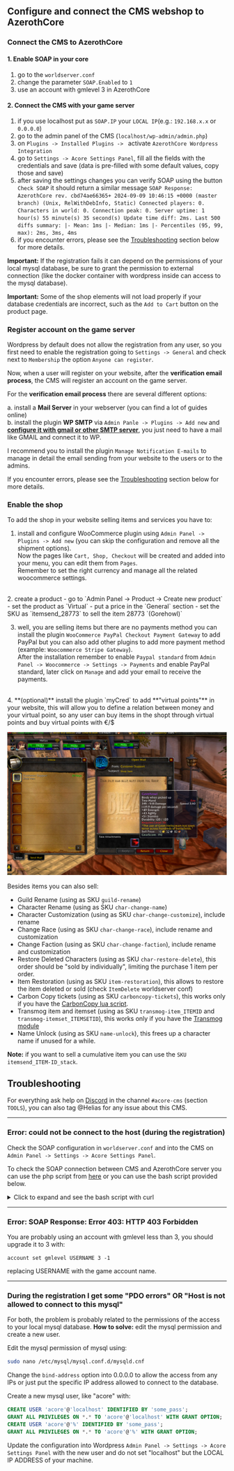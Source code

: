 ## Configure and connect the CMS webshop to AzerothCore

### Connect the CMS to AzerothCore

#### 1. Enable SOAP in your core
   1. go to the `worldserver.conf` 
   2. change the parameter `SOAP.Enabled` to `1`
   3. use an account with gmlevel 3 in AzerothCore

#### 2. Connect the CMS with your game server
   1. if you use localhost put as `SOAP.IP` your `LOCAL IP`(e.g.: `192.168.x.x` or `0.0.0.0`)
   2. go to the admin panel of the CMS (`localhost/wp-admin/admin.php`)
   3. on `Plugins -> Installed Plugins -> ` activate `AzerothCore Wordpress Integration`
   4. go to `Settings -> Acore Settings Panel`, fill all the fields with the credentials and save (data is pre-filled with some default values, copy those and save)
   5. after saving the settings changes you can verify SOAP using the button `Check SOAP` it should return a similar message `SOAP Response: AzerothCore rev. cbd74ae66365+ 2024-09-09 10:46:15 +0000 (master branch) (Unix, RelWithDebInfo, Static) Connected players: 0. Characters in world: 0. Connection peak: 0. Server uptime: 1 hour(s) 55 minute(s) 35 second(s) Update time diff: 2ms. Last 500 diffs summary: |- Mean: 1ms |- Median: 1ms |- Percentiles (95, 99, max): 2ms, 3ms, 4ms`
   6. if you encounter errors, please see the [Troubleshooting](##Troubleshooting) section below for more details.

**Important:** If the registration fails it can depend on the permissions of your local mysql database, be sure to grant the permission to external connection (like the docker container with wordpress inside can access to the mysql database).

**Important:** Some of the shop elements will not load properly if your database credentials are incorrect, such as the `Add to Cart` button on the product page.


### Register account on the game server

Wordpress by default does not allow the registration from any user, so you first need to enable the registration going to `Settings -> General` and check next to `Membership` the option `Anyone can register`.

Now, when a user will register on your website, after the **verification email process**, the CMS will register an account on the game server.

For the **verification email process** there are several different options:

a. install a **Mail Server** in your webserver (you can find a lot of guides online)  
b. install the plugin **WP SMTP** via `Admin Panle -> Plugins -> Add new` and **[configure it with gmail or other SMTP server](https://www.wpbeginner.com/plugins/how-to-send-email-in-wordpress-using-the-gmail-smtp-server/)**, you just need to have a mail like GMAIL and connect it to WP.  

I recommend you to install the plugin `Manage Notification E-mails` to manage in detail the email sending from your website to the users or to the admins.

If you encounter errors, please see the [Troubleshooting](##Troubleshooting) section below for more details.

### Enable the shop

To add the shop in your website selling items and services you have to:

1. install and configure WooCommerce plugin using `Admin Panel -> Plugins -> Add new` (you can skip the configuration and remove all the shipment options).  
  Now the pages like `Cart, Shop, Checkout` will be created and added into your menu, you can edit them from `Pages`.  
  Remember to set the right currency and manage all the related woocommerce settings.  
  <br>
2. create a product
  - go to `Admin Panel -> Product -> Create new product`
  - set the product as `Virtual`
  - put a price in the `General` section
  - set the SKU as `itemsend_28773` to sell the item 28773 `(Gorehowl)`

3. well, you are selling items but there are no payments method you can install the plugin `WooCommerce PayPal Checkout Payment Gateway` to add PayPal but you can also add other plugins to add more payment method (example: `Woocommerce Stripe Gateway`).  
  After the installation remember to enable `Paypal standard` from `Admin Panel -> Woocommerce -> Settings -> Payments` and enable PayPal standard, later click on `Manage` and add your email to receive the payments.  
  <br>
  4. **(optional)** install the plugin `myCred` to add **"virtual points"** in your website, this will allow you to define a relation between money and your virtual point, so any user can buy items in the shopt through virtual points and buy virtual points with €/$

![Shop](shop.png)

Besides items you can also sell:

- Guild Rename (using as SKU `guild-rename`)
- Character Rename (using as SKU `char-change-name`)
- Character Customization (using as SKU `char-change-customize`), include rename
- Change Race (using as SKU `char-change-race`), include rename and customization
- Change Faction (using as SKU `char-change-faction`), include rename and customization
- Restore Deleted Characters (using as SKU `char-restore-delete`), this order should be "sold by individually", limiting the purchase 1 item per order.
- Item Restoration (using as SKU `item-restoration`), this allows to restore the item deleted or sold (check `ItemDelete` worldserver conf)
- Carbon Copy tickets (using as SKU `carboncopy-tickets`), this works only if you have the [CarbonCopy lua script](https://github.com/55Honey/Acore_CarbonCopy/).
- Transmog item and itemset (using as SKU `transmog-item_ITEMID` and `transmog-itemset_ITEMSETID`), this works only if you have the [Transmog module](https://github.com/azerothcore/mod-transmog)
- Name Unlock (using as SKU `name-unlock`), this frees up a character name if unused for a while.

**Note:** if you want to sell a cumulative item you can use the `SKU itemsend_ITEM-ID_stack`.

## Troubleshooting

For everything ask help on [Discord](https://discord.gg/gkt4y2x) in the channel `#acore-cms` (section `TOOLS`), you can also tag @Helias for any issue about this CMS.

---

### Error: could not be connect to the host (during the registration)

Check the SOAP configuration in `worldserver.conf` and into the CMS on `Admin Panel -> Settings -> Acore Settings Panel`.  

To check the SOAP connection between CMS and AzerothCore server you can use the php script from [here](https://stackoverflow.com/questions/59382665/how-to-send-commands-using-soap-to-azerothcore-worldserver-console) or you can use the bash script provided below.

<details>
  <summary>Click to expand and see the bash script with curl</summary>

```bash
#!/bin/bash

# SOAP connection info
SOAP_URI="urn:AC"
SOAP_HOST="localhost"
SOAP_PORT="7878"
ACCOUNT_NAME="admin"
ACCOUNT_PASSWORD="admin"

# SOAP request body template
SOAP_REQUEST="<?xml version=\"1.0\" encoding=\"utf-8\"?>
<SOAP-ENV:Envelope xmlns:SOAP-ENV=\"http://schemas.xmlsoap.org/soap/envelope/\" xmlns:ns1=\"$SOAP_URI\">
    <SOAP-ENV:Body>
        <ns1:executeCommand>
            <command>%s</command>
        </ns1:executeCommand>
    </SOAP-ENV:Body>
</SOAP-ENV:Envelope>"

# Function to perform SOAP request
perform_soap_request() {
    local COMMAND=$1
    local SOAP_BODY=$(printf "$SOAP_REQUEST" "$COMMAND")

    RESPONSE=$(curl -s -X POST "http://$SOAP_HOST:$SOAP_PORT/" \
        -H "Content-Type: text/xml; charset=utf-8" \
        --user "$ACCOUNT_NAME:$ACCOUNT_PASSWORD" \
        -d "$SOAP_BODY")
    
    echo "Response: $RESPONSE"
}

# Call the SOAP request with the desired command
perform_soap_request ".server info"
```
</details> 

---

### Error: SOAP Response: Error 403: HTTP 403 Forbidden

You are probably using an account with gmlevel less than 3, you should upgrade it to 3 with:

```
account set gmlevel USERNAME 3 -1
```

replacing USERNAME with the game account name.

---

### During the registration I get some "PDO errors" OR "Host is not allowed to connect to this mysql"

For both, the problem is probably related to the permissions of the access to your local mysql database.
**How to solve:** edit the mysql permission and create a new user.

Edit the mysql permission of mysql using:

```bash
sudo nano /etc/mysql/mysql.conf.d/mysqld.cnf
```

Change the `bind-address` option into 0.0.0.0 to allow the access from any IPs or just put the specific IP address allowed to connect to the database.

Create a new mysql user, like "acore" with:

```SQL
CREATE USER 'acore'@'localhost' IDENTIFIED BY 'some_pass';
GRANT ALL PRIVILEGES ON *.* TO 'acore'@'localhost' WITH GRANT OPTION;
CREATE USER 'acore'@'%' IDENTIFIED BY 'some_pass';
GRANT ALL PRIVILEGES ON *.* TO 'acore'@'%' WITH GRANT OPTION;
```

Update the configuration into Wordpress `Admin Panel -> Settings -> Acore Settings Panel` with the new user and do not set "localhost" but the LOCAL IP ADDRESS of your machine.
